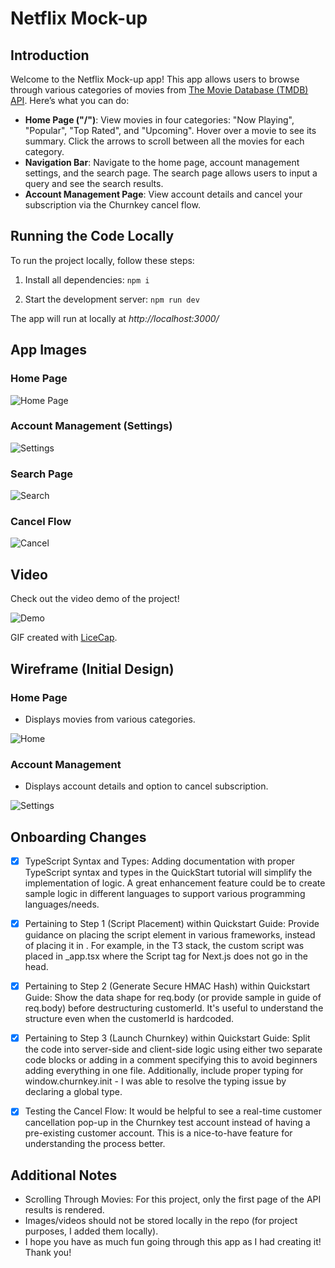 # Netflix Mock-up

## Introduction

Welcome to the Netflix Mock-up app! This app allows users to browse through various categories of movies from [The Movie Database (TMDB) API](https://developer.themoviedb.org/reference/intro/getting-started). Here’s what you can do:

- **Home Page ("/")**: View movies in four categories: "Now Playing", "Popular", "Top Rated", and "Upcoming". Hover over a movie to see its summary. Click the arrows to scroll between all the movies for each category.
- **Navigation Bar**: Navigate to the home page, account management settings, and the search page. The search page allows users to input a query and see the search results.
- **Account Management Page**: View account details and cancel your subscription via the Churnkey cancel flow.

## Running the Code Locally

To run the project locally, follow these steps:

1. Install all dependencies: `npm i`

2. Start the development server: `npm run dev`

The app will run at locally at _http://localhost:3000/_

## App Images

### Home Page

![Home Page](public/app_images/home.png)

### Account Management (Settings)

![Settings](public/app_images/settings.png)

### Search Page

![Search](public/app_images/search.png)

### Cancel Flow

![Cancel](public/app_images/cancel.png)

## Video

Check out the video demo of the project!

![Demo](public/video/churnkey.gif)

GIF created with [LiceCap](http://www.cockos.com/licecap/).

## Wireframe (Initial Design)

### Home Page

- Displays movies from various categories.

![Home](public/wireframe_images/homepage.png)

### Account Management

- Displays account details and option to cancel subscription.

![Settings](public/wireframe_images/account_management.png)

## Onboarding Changes

- [x] TypeScript Syntax and Types: Adding documentation with proper TypeScript syntax and types in the QuickStart tutorial will simplify the implementation of logic. A great enhancement feature could be to create sample logic in different languages to support various programming languages/needs.

- [x] Pertaining to Step 1 (Script Placement) within Quickstart Guide: Provide guidance on placing the script element in various frameworks, instead of placing it in <head>. For example, in the T3 stack, the custom script was placed in \_app.tsx where the Script tag for Next.js does not go in the head.

- [x] Pertaining to Step 2 (Generate Secure HMAC Hash) within Quickstart Guide: Show the data shape for req.body (or provide sample in guide of req.body) before destructuring customerId. It's useful to understand the structure even when the customerId is hardcoded.

- [x] Pertaining to Step 3 (Launch Churnkey) within Quickstart Guide: Split the code into server-side and client-side logic using either two separate code blocks or adding in a comment specifying this to avoid beginners adding everything in one file. Additionally, include proper typing for window.churnkey.init - I was able to resolve the typing issue by declaring a global type.

- [x] Testing the Cancel Flow: It would be helpful to see a real-time customer cancellation pop-up in the Churnkey test account instead of having a pre-existing customer account. This is a nice-to-have feature for understanding the process better.

## Additional Notes

- Scrolling Through Movies: For this project, only the first page of the API results is rendered.
- Images/videos should not be stored locally in the repo (for project purposes, I added them locally).
- I hope you have as much fun going through this app as I had creating it! Thank you!
